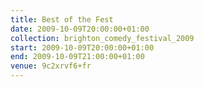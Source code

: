 ```yaml
---
title: Best of the Fest
date: 2009-10-09T20:00:00+01:00
collection: brighton_comedy_festival_2009
start: 2009-10-09T20:00:00+01:00
end: 2009-10-09T21:00:00+01:00
venue: 9c2xrvf6+fr
---
```

